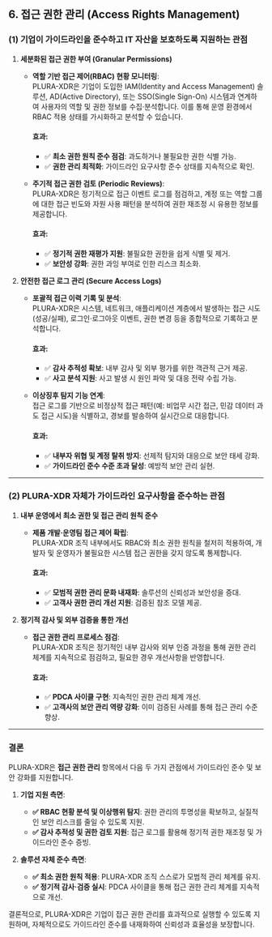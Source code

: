 ## **6. 접근 권한 관리** (Access Rights Management)

### (1) 기업이 가이드라인을 준수하고 IT 자산을 보호하도록 지원하는 관점

1. **세분화된 접근 권한 부여 (Granular Permissions)**  
   - **역할 기반 접근 제어(RBAC) 현황 모니터링**:  
     PLURA-XDR은 기업이 도입한 IAM(Identity and Access Management) 솔루션, AD(Active Directory), 또는 SSO(Single Sign-On) 시스템과 연계하여 사용자의 역할 및 권한 정보를 수집·분석합니다. 이를 통해 운영 환경에서 RBAC 적용 상태를 가시화하고 분석할 수 있습니다.  
     
     #### 효과:
     - ✅ **최소 권한 원칙 준수 점검**: 과도하거나 불필요한 권한 식별 가능.  
     - ✅ **권한 관리 최적화**: 가이드라인 요구사항 준수 상태를 지속적으로 확인.  

   - **주기적 접근 권한 검토 (Periodic Reviews)**:  
     PLURA-XDR은 정기적으로 접근 이벤트 로그를 점검하고, 계정 또는 역할 그룹에 대한 접근 빈도와 자원 사용 패턴을 분석하여 권한 재조정 시 유용한 정보를 제공합니다.  
     
     #### 효과:
     - ✅ **정기적 권한 재평가 지원**: 불필요한 권한을 쉽게 식별 및 제거.  
     - ✅ **보안성 강화**: 권한 과잉 부여로 인한 리스크 최소화.  

2. **안전한 접근 로그 관리 (Secure Access Logs)**  
   - **포괄적 접근 이력 기록 및 분석**:  
     PLURA-XDR은 시스템, 네트워크, 애플리케이션 계층에서 발생하는 접근 시도(성공/실패), 로그인·로그아웃 이벤트, 권한 변경 등을 종합적으로 기록하고 분석합니다.  
     
     #### 효과:
     - ✅ **감사 추적성 확보**: 내부 감사 및 외부 평가를 위한 객관적 근거 제공.  
     - ✅ **사고 분석 지원**: 사고 발생 시 원인 파악 및 대응 전략 수립 가능.  

   - **이상징후 탐지 기능 연계**:  
     접근 로그를 기반으로 비정상적 접근 패턴(예: 비업무 시간 접근, 민감 데이터 과도 접근 시도)을 식별하고, 경보를 발송하여 실시간으로 대응합니다.  
     
     #### 효과:
     - ✅ **내부자 위협 및 계정 탈취 방지**: 선제적 탐지와 대응으로 보안 태세 강화.  
     - ✅ **가이드라인 준수 수준 초과 달성**: 예방적 보안 관리 실현.  

---

### (2) PLURA-XDR 자체가 가이드라인 요구사항을 준수하는 관점

1. **내부 운영에서 최소 권한 및 접근 관리 원칙 준수**  
   - **제품 개발·운영팀 접근 제어 확립**:  
     PLURA-XDR 조직 내부에서도 RBAC와 최소 권한 원칙을 철저히 적용하여, 개발자 및 운영자가 불필요한 시스템 접근 권한을 갖지 않도록 통제합니다.  
     
     #### 효과:
     - ✅ **모범적 권한 관리 문화 내재화**: 솔루션의 신뢰성과 보안성을 증대.  
     - ✅ **고객사 권한 관리 개선 지원**: 검증된 참조 모델 제공.  

2. **정기적 감사 및 외부 검증을 통한 개선**  
   - **접근 권한 관리 프로세스 점검**:  
     PLURA-XDR 조직은 정기적인 내부 감사와 외부 인증 과정을 통해 권한 관리 체계를 지속적으로 점검하고, 필요한 경우 개선사항을 반영합니다.  
     
     #### 효과:
     - ✅ **PDCA 사이클 구현**: 지속적인 권한 관리 체계 개선.  
     - ✅ **고객사의 보안 관리 역량 강화**: 이미 검증된 사례를 통해 접근 관리 수준 향상.  

---

### 결론

PLURA-XDR은 **접근 권한 관리** 항목에서 다음 두 가지 관점에서 가이드라인 준수 및 보안 강화를 지원합니다.

1. **기업 지원 측면**:  
   - **✅ RBAC 현황 분석 및 이상행위 탐지**: 권한 관리의 투명성을 확보하고, 실질적인 보안 리스크를 줄일 수 있도록 지원.  
   - **✅ 감사 추적성 및 권한 검토 지원**: 접근 로그를 활용해 정기적 권한 재조정 및 가이드라인 준수 증빙.  

2. **솔루션 자체 준수 측면**:  
   - **✅ 최소 권한 원칙 적용**: PLURA-XDR 조직 스스로가 모범적 관리 체계를 유지.  
   - **✅ 정기적 감사·검증 실시**: PDCA 사이클을 통해 접근 권한 관리 체계를 지속적으로 개선.  

결론적으로, PLURA-XDR은 기업이 접근 권한 관리를 효과적으로 실행할 수 있도록 지원하며, 자체적으로도 가이드라인 준수를 내재화하여 신뢰성과 효율성을 보장합니다. 
